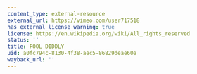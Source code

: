 ```yaml
---
content_type: external-resource
external_url: https://vimeo.com/user717518
has_external_license_warning: true
license: https://en.wikipedia.org/wiki/All_rights_reserved
status: ''
title: FOOL DIDDLY
uid: a0fc794c-8130-4f38-aec5-86829deae60e
wayback_url: ''
---
```

